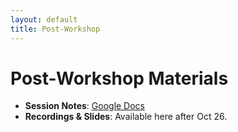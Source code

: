 ```yaml
---
layout: default
title: Post-Workshop
---
```


# Post-Workshop Materials

- **Session Notes**: [Google Docs](#)
- **Recordings & Slides**: Available here after Oct 26.
